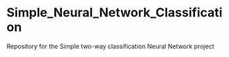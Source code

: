 # Simple_Neural_Network_Classification
Repository for the Simple two-way classification Neural Network project
